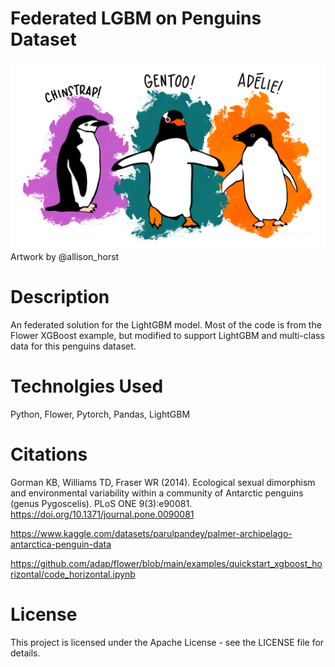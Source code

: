 # Federated LGBM on Penguins Dataset

![Alt text](images/penguins.png "three penguins")
Artwork by @allison_horst

# Description
An federated solution for the LightGBM model. Most of the code is from the Flower XGBoost example, but modified to support LightGBM and multi-class data for this penguins dataset.

# Technolgies Used
Python, Flower, Pytorch, Pandas, LightGBM

# Citations
Gorman KB, Williams TD, Fraser WR (2014). Ecological sexual dimorphism and environmental variability within a community of Antarctic penguins (genus Pygoscelis). PLoS ONE 9(3):e90081. https://doi.org/10.1371/journal.pone.0090081

https://www.kaggle.com/datasets/parulpandey/palmer-archipelago-antarctica-penguin-data

https://github.com/adap/flower/blob/main/examples/quickstart_xgboost_horizontal/code_horizontal.ipynb

# License
This project is licensed under the Apache License - see the LICENSE file for details.